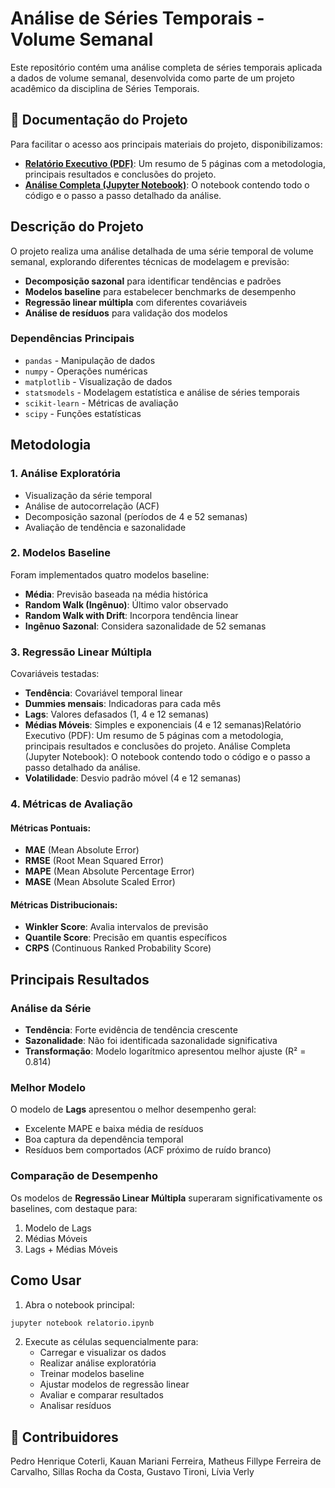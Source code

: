 # Análise de Séries Temporais - Volume Semanal

Este repositório contém uma análise completa de séries temporais aplicada a dados de volume semanal, desenvolvida como parte de um projeto acadêmico da disciplina de Séries Temporais.

## 📄 Documentação do Projeto

Para facilitar o acesso aos principais materiais do projeto, disponibilizamos:

- **[Relatório Executivo (PDF)](resumo_executivo.pdf)**: Um resumo de 5 páginas com a metodologia, principais resultados e conclusões do projeto.
- **[Análise Completa (Jupyter Notebook)](relatorio.ipynb)**: O notebook contendo todo o código e o passo a passo detalhado da análise.

## Descrição do Projeto

O projeto realiza uma análise detalhada de uma série temporal de volume semanal, explorando diferentes técnicas de modelagem e previsão:

- **Decomposição sazonal** para identificar tendências e padrões
- **Modelos baseline** para estabelecer benchmarks de desempenho
- **Regressão linear múltipla** com diferentes covariáveis
- **Análise de resíduos** para validação dos modelos

### Dependências Principais

- `pandas` - Manipulação de dados
- `numpy` - Operações numéricas
- `matplotlib` - Visualização de dados
- `statsmodels` - Modelagem estatística e análise de séries temporais
- `scikit-learn` - Métricas de avaliação
- `scipy` - Funções estatísticas

## Metodologia

### 1. Análise Exploratória

- Visualização da série temporal
- Análise de autocorrelação (ACF)
- Decomposição sazonal (períodos de 4 e 52 semanas)
- Avaliação de tendência e sazonalidade

### 2. Modelos Baseline

Foram implementados quatro modelos baseline:

- **Média**: Previsão baseada na média histórica
- **Random Walk (Ingênuo)**: Último valor observado
- **Random Walk with Drift**: Incorpora tendência linear
- **Ingênuo Sazonal**: Considera sazonalidade de 52 semanas

### 3. Regressão Linear Múltipla

Covariáveis testadas:

- **Tendência**: Covariável temporal linear
- **Dummies mensais**: Indicadoras para cada mês
- **Lags**: Valores defasados (1, 4 e 12 semanas)
- **Médias Móveis**: Simples e exponenciais (4 e 12 semanas)Relatório Executivo (PDF): Um resumo de 5 páginas com a metodologia, principais resultados e conclusões do projeto.
Análise Completa (Jupyter Notebook): O notebook contendo todo o código e o passo a passo detalhado da análise.
- **Volatilidade**: Desvio padrão móvel (4 e 12 semanas)

### 4. Métricas de Avaliação

#### Métricas Pontuais:
- **MAE** (Mean Absolute Error)
- **RMSE** (Root Mean Squared Error)
- **MAPE** (Mean Absolute Percentage Error)
- **MASE** (Mean Absolute Scaled Error)

#### Métricas Distribucionais:
- **Winkler Score**: Avalia intervalos de previsão
- **Quantile Score**: Precisão em quantis específicos
- **CRPS** (Continuous Ranked Probability Score)

## Principais Resultados

### Análise da Série

- **Tendência**: Forte evidência de tendência crescente
- **Sazonalidade**: Não foi identificada sazonalidade significativa
- **Transformação**: Modelo logarítmico apresentou melhor ajuste (R² = 0.814)

### Melhor Modelo

O modelo de **Lags** apresentou o melhor desempenho geral:
- Excelente MAPE e baixa média de resíduos
- Boa captura da dependência temporal
- Resíduos bem comportados (ACF próximo de ruído branco)

### Comparação de Desempenho

Os modelos de **Regressão Linear Múltipla** superaram significativamente os baselines, com destaque para:
1. Modelo de Lags
2. Médias Móveis
3. Lags + Médias Móveis

## Como Usar

1. Abra o notebook principal:
```bash
jupyter notebook relatorio.ipynb
```

2. Execute as células sequencialmente para:
   - Carregar e visualizar os dados
   - Realizar análise exploratória
   - Treinar modelos baseline
   - Ajustar modelos de regressão linear
   - Avaliar e comparar resultados
   - Analisar resíduos

## 👥 Contribuidores

Pedro Henrique Coterli, Kauan Mariani Ferreira, Matheus Fillype Ferreira de Carvalho, Sillas Rocha da Costa, Gustavo Tironi, Lívia Verly
